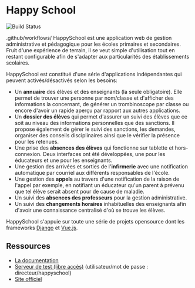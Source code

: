 Happy School
================
![Build Status](https://github.com/ISLNamur/happyschool/actions/workflows/django.yml/badge.svg)

.github/workflows/
HappySchool est une application web de gestion administrative et pédagogique
pour les écoles primaires et secondaires. Fruit d'une expérience de terrain,
il se veut simple d'utilisation tout en restant configurable afin de s'adapter
aux particularités des établissements scolaires.

HappySchool est constitué d'une série d'applications indépendantes qui peuvent
activés/désactivés selon les besoins:

- Un **annuaire** des élèves et des enseignants (la seule obligatoire). Elle permet de
  trouver une personne par nom/classe et d'afficher des informations la concernant,
  de générer un trombinoscope par classe ou encore d'avoir un rapide aperçu par
  rapport aux autres applications.
- Un **dossier des élèves** qui permet d'assurer un suivi des élèves que ce soit au niveau
  des informations personnelles que des sanctions. Il propose également de gérer le suivi
  des sanctions, les demandes, organiser des conseils disciplinaires ainsi que le
  vérifier la présence pour les retenues.
- Une prise des **absences des élèves** qui fonctionne sur tablette et hors-connexion.
  Deux interfaces ont été développées, une pour les éducateurs et une pour les enseignants.
- Une gestion des arrivées et sorties de l'**infirmerie** avec une notification automatique
  par courriel aux différents responsables de l'école.
- Une gestion des **appels** au travers d'une notification de la raison de l'appel par
  exemple, en notifiant un éducateur qu'un parent à prévenu que tel élève serait absent
  pour de cause de maladie.
- Un suivi des **absences des professeurs** pour la gestion administrative.
- Un suivi des **changements horaires** inhabituelles des enseignants afin d'avoir une
  connaissance centralisé d'où se trouve les élèves.

HappySchool s'appuie sur toute une série de projets opensource dont les frameworks
[Django](https://www.djangoproject.com/) et [Vue.js](https://vuejs.org/).


Ressources
----------

- [La documentation](https://happyschool.readthedocs.io/)
- [Serveur de test (libre accès)](https://test.happyschool.be/) (utilisateur/mot de passe : directeur/happyschool)
- [Site officiel](https://github.com/ISLNamur/happyschool)
